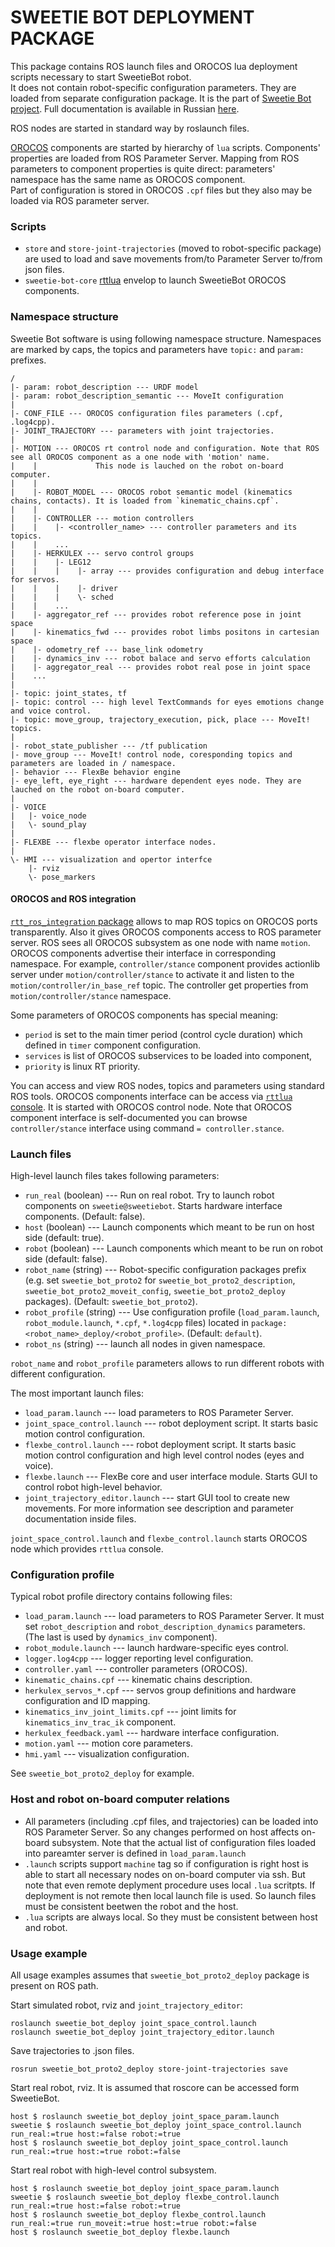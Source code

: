 SWEETIE BOT DEPLOYMENT PACKAGE
======================================

This package contains ROS launch files and OROCOS lua deployment scripts necessary to start SweetieBot robot.  
It does not contain robot-specific configuration parameters. They are loaded from separate configuration package.
It is the part of [Sweetie Bot project](sweetiebot.net). Full documentation is available in Russian [here](https://gitlab.com/sweetie-bot/sweetie_doc/wikis/deployment).

ROS nodes are started in standard way by roslaunch files.

[OROCOS](http://orocos.org) components are started by hierarchy of `lua` scripts. Components' properties are loaded from ROS Parameter Server.
Mapping from ROS parameters to component properties is quite direct: parameters' namespace has the same name as OROCOS component.  
Part of configuration is stored in OROCOS `.cpf` files but they also may be loaded via ROS parameter server.

### Scripts

* `store` and `store-joint-trajectories` (moved to robot-specific package) are used to load and save movements from/to Parameter Server to/from json files.
* `sweetie-bot-core` [rttlua](http://www.orocos.org/wiki/orocos/toolchain/luacookbook) envelop to launch SweetieBot OROCOS components.

### Namespace structure

Sweetie Bot software is using following namespace structure. Namespaces are marked by caps, the topics and parameters have `topic:` and `param:` prefixes.

    /
    |- param: robot_description --- URDF model
    |- param: robot_description_semantic --- MoveIt configuration
    |
    |- CONF_FILE --- OROCOS configuration files parameters (.cpf, .log4cpp). 
    |- JOINT_TRAJECTORY --- parameters with joint trajectories.
    |
    |- MOTION --- OROCOS rt control node and configuration. Note that ROS see all OROCOS component as a one node with 'motion' name.
    |    |             This node is lauched on the robot on-board computer.
    |    |
    |    |- ROBOT_MODEL --- OROCOS robot semantic model (kinematics chains, contacts). It is loaded from `kinematic_chains.cpf`.
    |    |
    |    |- CONTROLLER --- motion controllers
    |    |    |- <controller_name> --- controller parameters and its topics.
    |    |    ...
    |    |- HERKULEX --- servo control groups
    |    |    |- LEG12 
    |    |    |    |- array --- provides configuration and debug interface for servos.
    |    |    |    |- driver
    |    |    |    \- sched 
    |    |    ...
    |    |- aggregator_ref --- provides robot reference pose in joint space 
    |    |- kinematics_fwd --- provides robot limbs positons in cartesian space
    |    |- odometry_ref --- base_link odometry
    |    |- dynamics_inv --- robot balace and servo efforts calculation
    |    |- aggregator_real --- provides robot real pose in joint space 
    |    ...
    |
    |- topic: joint_states, tf
    |- topic: control --- high level TextCommands for eyes emotions change and voice control.
    |- topic: move_group, trajectory_execution, pick, place --- MoveIt! topics.
    |
    |- robot_state_publisher --- /tf publication
    |- move_group --- MoveIt! control node, coresponding topics and parameters are loaded in / namespace.
    |- behavior --- FlexBe behavior engine
    |- eye_left, eye_right --- hardware dependent eyes node. They are lauched on the robot on-board computer.
    |
    |- VOICE 
    |   |- voice_node
    |   \- sound_play
    |
    |- FLEXBE --- flexbe operator interface nodes.
    |
    \- HMI --- visualization and opertor interfce
        |- rviz 
        \- pose_markers

#### OROCOS and ROS integration

[`rtt_ros_integration` package](https://github.com/orocos/rtt_ros_integration) allows to map ROS topics on OROCOS ports transparently. Also it gives OROCOS components access to ROS parameter server. 
ROS sees all OROCOS subsystem as one node with name `motion`. OROCOS components advertise their interface in corresponding namespace. For example, `controller/stance` component provides 
actionlib server under `motion/controller/stance` to activate it and listen to the `motion/controller/in_base_ref` topic. The controller get properties from `motion/controller/stance` namespace.

Some parameters of OROCOS components has special meaning: 
 * `period` is set to the main timer period (control cycle duration) which defined in `timer` component configuration.
 * `services` is list of OROCOS subservices to be loaded into component, 
 * `priority` is linux RT priority.

You can access and view ROS nodes, topics and parameters using standard ROS tools. OROCOS components interface can be access via [`rttlua` console](http://www.orocos.org/wiki/orocos/toolchain/luacookbook).
It is started with OROCOS control node. Note that OROCOS component interface is self-documented you can browse `controller/stance` interface using command `= controller.stance`. 

### Launch files

High-level launch files takes following parameters:

* `run_real` (boolean) --- Run on real robot. Try to launch robot components on `sweetie@sweetiebot`. Starts hardware interface components. (Default: false).
* `host` (boolean) --- Launch components which meant to be run on host side (default: true).
* `robot` (boolean) --- Launch components which meant to be run on robot side (default: false).
* `robot_name` (string) --- Robot-specific configuration packages prefix (e.g. set `sweetie_bot_proto2` for `sweetie_bot_proto2_description`, `sweetie_bot_proto2_moveit_config`, `sweetie_bot_proto2_deploy` packages). (Default: `sweetie_bot_proto2`).
* `robot_profile` (string) --- Use configuration profile (`load_param.launch`, `robot_module.launch`, `*.cpf`, `*.log4cpp` files) located in `package:<robot_name>_deploy/<robot_profile>`. (Default: `default`).
* `robot_ns` (string) --- launch all nodes in given namespace.

`robot_name` and `robot_profile` parameters allows to run different robots with different configuration.


The most important launch files:

* `load_param.launch` --- load parameters to ROS Parameter Server.
* `joint_space_control.launch` --- robot deployment script. It starts basic motion control configuration. 
* `flexbe_control.launch` --- robot deployment script. It starts basic motion control configuration and high level control nodes (eyes and voice).
* `flexbe.launch` --- FlexBe core and user interface module. Starts GUI to control robot high-level behavior.
* `joint_trajectory_editor.launch` --- start GUI tool to create new movements.
For more information see description and parameter documentation inside files.

`joint_space_control.launch` and `flexbe_control.launch` starts OROCOS node which provides `rttlua` console.

### Configuration profile

Typical robot profile directory contains following files:

* `load_param.launch` --- load parameters to ROS Parameter Server. It must set `robot_description` and `robot_description_dynamics` parameters. (The last is used by `dynamics_inv` component).
* `robot_module.launch` --- launch hardware-specific eyes control.
* `logger.log4cpp` --- logger reporting level configuration.
* `controller.yaml` --- controller parameters (OROCOS).
* `kinematic_chains.cpf` --- kinematic chains description.
* `herkulex_servos_*.cpf` --- servos group definitions and hardware configuration and ID mapping.
* `kinematics_inv_joint_limits.cpf` --- joint limits for `kinematics_inv_trac_ik` component.
* `herkulex_feedback.yaml` --- hardware interface configuration.
* `motion.yaml` --- motion core parameters.
* `hmi.yaml` --- visualization configuration.

See `sweetie_bot_proto2_deploy` for example.

### Host and robot on-board computer relations 

* All parameters (including .cpf files, and trajectories) can be loaded into ROS Parameter Server. So any changes performed on host affects on-board subsystem.
    Note that the actual list of  configuration files loaded into pareamter server is defined in `load_param.launch`
* `.launch` scripts support `machine` tag so if configuration is right host is able to start all necessary nodes on on-board computer via ssh.
    But note that even remote deplyment procedure uses local `.lua` scritpts. If deployment is not remote then local launch file is used.
    So launch files must be consistent beetwen the robot and the host.
* `.lua` scripts are always local. So they must be consistent between host and robot.


### Usage example

All usage examples assumes that `sweetie_bot_proto2_deploy` package is present on ROS path.

Start simulated robot, rviz and `joint_trajectory_editor`:

    roslaunch sweetie_bot_deploy joint_space_control.launch
	roslaunch sweetie_bot_deploy joint_trajectory_editor.launch

Save trajectories to .json files.

    rosrun sweetie_bot_proto2_deploy store-joint-trajectories save

Start real robot, rviz. It is assumed that roscore can be accessed form SweetieBot.

	host $ roslaunch sweetie_bot_deploy joint_space_param.launch
	sweetie $ roslaunch sweetie_bot_deploy joint_space_control.launch run_real:=true host:=false robot:=true 
	host $ roslaunch sweetie_bot_deploy joint_space_control.launch run_real:=true host:=true robot:=false

Start real robot with high-level control subsystem. 

	host $ roslaunch sweetie_bot_deploy joint_space_param.launch
	sweetie $ roslaunch sweetie_bot_deploy flexbe_control.launch run_real:=true host:=false robot:=true 
	host $ roslaunch sweetie_bot_deploy flexbe_control.launch run_real:=true run_moveit:=true host:=true robot:=false
	host $ roslaunch sweetie_bot_deploy flexbe.launch


